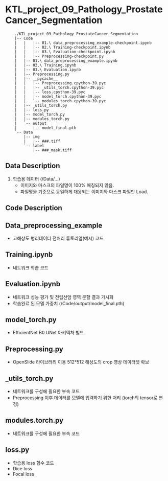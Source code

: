 # KTL_project_09_Pathology_ProstateCancer_Segmentation

        ./KTL_project_09_Pathology_ProstateCancer_Segmentation
        |-- Code
        |   |   |-- 01.\ data_preprocessing_example-checkpoint.ipynb
        |   |   |-- 02.\ Training-checkpoint.ipynb
        |   |   |-- 03.\ Evaluation-checkpoint.ipynb
        |   |   |-- Preprocessing-checkpoint.py
        |   |-- 01.\ data_preprocessing_example.ipynb
        |   |-- 02.\ Training.ipynb
        |   |-- 03.\ Evaluation.ipynb
        |   |-- Preprocessing.py
        |   |-- __pycache__
        |   |   |-- Preprocessing.cpython-39.pyc
        |   |   |-- _utils_torch.cpython-39.pyc
        |   |   |-- loss.cpython-39.pyc
        |   |   |-- model_torch.cpython-39.pyc
        |   |   `-- modules_torch.cpython-39.pyc
        |   |-- _utils_torch.py
        |   |-- loss.py
        |   |-- model_torch.py
        |   |-- modules_torch.py
        |   `-- output
        |       |-- model_final.pth
        `-- Data
            |-- img
            |   |-- ###.tiff
            `-- label
                |-- ###_mask.tiff


## Data Description
1. 학습용 데이터 (/Data/...)
   - 이미지와 마스크의 파일명이 100% 매칭되지 않음.
   - 파일명을 기준으로 동일하게 대응되는 이미지와 마스크 파일만 Load.

## Code Description
## Data_preprocessing_example
  - 고해상도 병리데이터 전처리 튜토리얼(예시) 코드
## Training.ipynb
  - 네트워크 학습 코드
## Evaluation.ipynb
  - 네트워크 성능 평가 및 전립선암 영역 분할 결과 가시화
  - 학습완료 된 모델 가중치 (/Code/output/model_final.pth)
## model_torch.py
  - EfficientNet B0 UNet 아키텍쳐 빌드
## Preprocessing.py
  - OpenSlide 라이브러리 이용 512*512 해상도의 crop 영상 데이터셋 확보
## _utils_torch.py
  - 네트워크를 구성에 필요한 부속 코드
  - Preprocessing 이후 데이터를 모델에 입력하기 위한 처리 (torch의 tensor로 변경)
## modules.torch.py
  - 네트워크를 구성에 필요한 부속 코드
## loss.py
  - 학습용 loss 함수 코드
  - Dice loss
  - Focal loss
